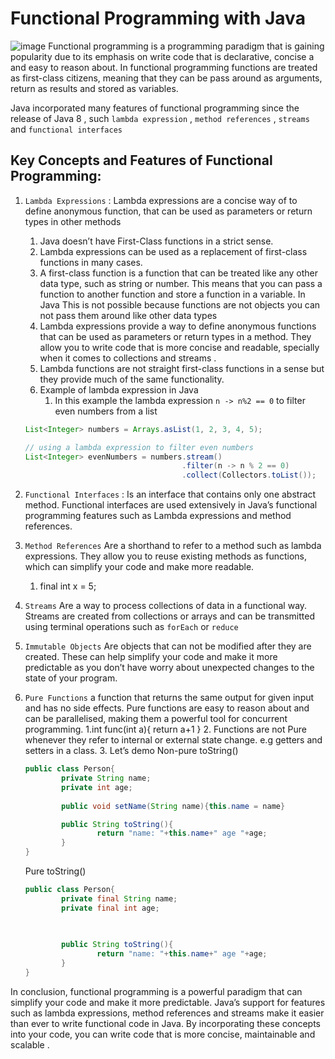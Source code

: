 # Functional Programming with Java
![image](https://images.idgesg.net/images/article/2019/11/jw_lambda_expressions_lambda_symbol_circuits_puzzle_pieces_by_greyfebruary_gettyimages-511803821_2400x1600-100817056-large.jpg?auto=webp&quality=85,70)
Functional programming is a programming paradigm that is gaining popularity due to its emphasis on write code that is declarative, concise a and easy to reason about. In functional programming functions are treated as first-class citizens, meaning that they can be pass around as arguments, return as results and stored as variables.

Java incorporated many features of functional programming since the release of Java 8 , such `lambda expression` , `method references` , `streams` and `functional interfaces` 

## Key Concepts and Features of Functional Programming:

1. `Lambda Expressions` : Lambda expressions are a concise way of to define anonymous function, that can be used as parameters or return types in other methods 
    1. Java doesn’t have First-Class functions in a strict sense. 
    2. Lambda expressions can be used as a replacement of first-class functions in many cases.
    3. A first-class function is a function that can be treated like any other data type, such as string or number. This means that you can pass a function to another function and store a function in a variable. In Java This is not possible because functions are not objects you can not pass them around like other data types
    4. Lambda expressions provide a way to define anonymous functions that can be used as parameters or return types in a method. They allow you to write code that is more concise and readable, specially when it comes to collections and streams .
    5. Lambda functions are not straight first-class functions in a sense but they provide much of the same functionality.
    6. Example of lambda expression in Java
        1. In this example the lambda expression `n -> n%2 == 0` to filter even numbers from a list 
    
    ```java
    List<Integer> numbers = Arrays.asList(1, 2, 3, 4, 5);
    
    // using a lambda expression to filter even numbers
    List<Integer> evenNumbers = numbers.stream()
                                       .filter(n -> n % 2 == 0)
                                       .collect(Collectors.toList());
    ```
    
2. `Functional Interfaces` : Is an interface that contains only one abstract method. Functional interfaces are used extensively in Java’s functional programming features such as Lambda expressions and method references. 
3. `Method References` Are a shorthand to refer to a method such as lambda expressions. They allow you to reuse existing methods as functions, which can simplify your code and make more readable.
    1. final int x = 5;
4. `Streams` Are a way to process collections of data in a functional way. Streams are created from collections or arrays and can be transmitted using terminal operations such as `forEach` or `reduce`
5. `Immutable Objects` Are objects that can not be modified after they are created. These can help simplify your code and make it more predictable as you don’t have worry about unexpected changes to the state of your program.
6. `Pure Functions` a function that returns the same output for given input and has no side effects. Pure functions are easy to reason about and can be parallelised, making them a powerful tool for concurrent programming.
    1.int func(int a){ return a+1 }
    2. Functions are not Pure whenever they refer to internal or external state change. e.g getters and setters in a class.
    3. Let’s demo Non-pure toString()
    
    ```java
    public class Person{
    		private String name;
    		private int age;
    		
    		public void setName(String name){this.name = name}
    
    		public String toString(){
    				return "name: "+this.name+" age "+age;
    		}
    }
    ```
    
    Pure toString()
    
    ```java
    public class Person{
    		private final String name;
    		private final int age;
    		
    		
    
    		public String toString(){
    				return "name: "+this.name+" age "+age;
    		}
    }
    ```
    

In conclusion, functional programming is a powerful paradigm that can simplify your code and make it more predictable. Java’s support for features such as lambda expressions, method references and streams make it easier than ever to write functional code in Java. By incorporating these concepts into your code, you can write code that is more concise, maintainable and scalable .
